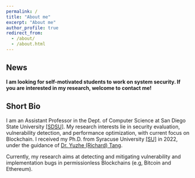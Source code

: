 ```yaml
---
permalink: /
title: "About me"
excerpt: "About me"
author_profile: true
redirect_from: 
  - /about/
  - /about.html
---
```


News
----
 **I am looking for self-motivated students to work on system security. If you are interested in my research, welcome to contact me!** 


Short Bio
----
I am an Assistant Professor in the Dept. of Computer Science at San Diego State University [[SDSU]](https://cs.sdsu.edu/). My research interests lie in security evaluation, vulnerability detection, and performance optimization, with current focus on Blockchain. I received my Ph.D. from Syracuse University [[SU]](http://eng-cs.syr.edu/our-departments/electrical-engineering-and-computer-science) in 2022, under the guidance of [Dr. Yuzhe (Richard) Tang](http://tristartom.github.io/). 

Currently, my research aims at detecting and mitigating vulnerability and implementation bugs in permissionless Blockchains (e.g, Bitcoin and Ethereum).



